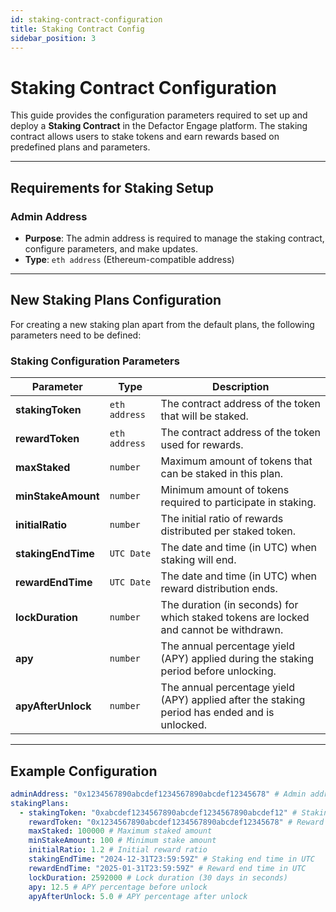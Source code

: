 ```yaml
---
id: staking-contract-configuration
title: Staking Contract Config
sidebar_position: 3
---
```


# Staking Contract Configuration

This guide provides the configuration parameters required to set up and deploy a **Staking Contract** in the Defactor Engage platform. The staking contract allows users to stake tokens and earn rewards based on predefined plans and parameters.

---

## Requirements for Staking Setup

### **Admin Address**

- **Purpose**: The admin address is required to manage the staking contract, configure parameters, and make updates.
- **Type**: `eth address` (Ethereum-compatible address)

---

## New Staking Plans Configuration

For creating a new staking plan apart from the default plans, the following parameters need to be defined:

### **Staking Configuration Parameters**

| Parameter          | Type          | Description                                                                                   |
| ------------------ | ------------- | --------------------------------------------------------------------------------------------- |
| **stakingToken**   | `eth address` | The contract address of the token that will be staked.                                        |
| **rewardToken**    | `eth address` | The contract address of the token used for rewards.                                           |
| **maxStaked**      | `number`      | Maximum amount of tokens that can be staked in this plan.                                     |
| **minStakeAmount** | `number`      | Minimum amount of tokens required to participate in staking.                                  |
| **initialRatio**   | `number`      | The initial ratio of rewards distributed per staked token.                                    |
| **stakingEndTime** | `UTC Date`    | The date and time (in UTC) when staking will end.                                             |
| **rewardEndTime**  | `UTC Date`    | The date and time (in UTC) when reward distribution ends.                                     |
| **lockDuration**   | `number`      | The duration (in seconds) for which staked tokens are locked and cannot be withdrawn.         |
| **apy**            | `number`      | The annual percentage yield (APY) applied during the staking period before unlocking.         |
| **apyAfterUnlock** | `number`      | The annual percentage yield (APY) applied after the staking period has ended and is unlocked. |

---

## Example Configuration

```yaml
adminAddress: "0x1234567890abcdef1234567890abcdef12345678" # Admin address for contract management
stakingPlans:
  - stakingToken: "0xabcdef1234567890abcdef1234567890abcdef12" # Staking token address
    rewardToken: "0x1234567890abcdef1234567890abcdef12345678" # Reward token address
    maxStaked: 100000 # Maximum staked amount
    minStakeAmount: 100 # Minimum stake amount
    initialRatio: 1.2 # Initial reward ratio
    stakingEndTime: "2024-12-31T23:59:59Z" # Staking end time in UTC
    rewardEndTime: "2025-01-31T23:59:59Z" # Reward end time in UTC
    lockDuration: 2592000 # Lock duration (30 days in seconds)
    apy: 12.5 # APY percentage before unlock
    apyAfterUnlock: 5.0 # APY percentage after unlock
```
